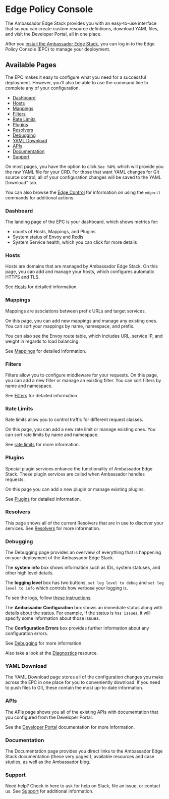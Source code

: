 # Edge Policy Console

The Ambassador Edge Stack provides you with an easy-to-use interface that so you can create custom resource defintiions, download YAML files, and visit the Developer Portal, all in one place.

After you [install the Ambassador Edge Stack](../../user-guide/install), you can log in to the Edge Policy Console (EPC) to manage your deployment.

## Available Pages

The EPC makes it easy to configure what you need for a successful deployment. However, you'll also be able to use the command line to complete any of your configuration.

* [Dashboard](#dashboard)
* [Hosts](#hosts)
* [Mappings](#mappings)
* [Filters](#filters)
* [Rate Limits](#rate-limits)
* [Plugins](#plugins)
* [Resolvers](#resolvers)
* [Debugging](#debugging)
* [YAML Download](#yaml-download)
* [APIs](#apis)
* [Documentation](#documentation)
* [Support](#support)

On most pages, you have the option to click `See YAML` which will provide you the raw YAML file for your CRD. For those that want YAML changes for Git source control, all of your configuration changes will be saved to the YAML Download" tab.

You can also browse the [Edge Control](../../reference/edge-control) for information on using the `edgectl` commands for additional actions.

### Dashboard

The landing page of the EPC is your dashboard, which shows metrics for:

* counts of Hosts, Mappings, and Plugins
* System status of Envoy and Redis
* System Service health, which you can click for more details

### Hosts

Hosts are domains that are managed by Ambassador Edge Stack. On this page, you can add and manage your hosts, which configures automatic HTTPS and TLS.

See [Hosts](../../reference/host-crd) for detailed information.

### Mappings

Mappings are ssociations between prefix URLs and target services.

On this page, you can add new mappings and manage any existing ones. You can sort your mappings by name, namespace, and prefix.

You can also see the Envoy route table, which includes URL, service IP, and weight in regards to load balancing.

See [Mappings](../../reference/mappings) for detailed information.

### Filters

Filters allow you to configure middleware for your requests. On this page, you can add a new filter or manage an existing filter. You can sort filters by name and namespace.

See [Filters](../../reference/filter-reference) for detailed information.

### Rate Limits

Rate limits allow you to control traffic for different request classes.

On this page, you can add a new rate limit or manage existing ones. You can sort rate limits by name and namespace.

See [rate limits](../../reference/rate-limits) for more information.

### Plugins

Special plugin services enhance the functionality of Ambassador Edge Stack. These plugin services are called when Ambassador handles requests.

On this page you can add a new plugin or manage existing plugins.

See [Plugins](../../reference/services/services) for detailed information.

### Resolvers

This page shows all of the current Resolvers that are in use to discover your services. See [Resolvers](../../reference/core/resolvers) for more information.

### Debugging

The Debugging page provides an overview of everything that is happening on your deployment of the Ambassador Edge Stack.

The **system info** box shows information such as IDs, system statuses, and other high level details.

The **logging level** box has two buttons, `set log level to debug` and `set log level to info` which controls how verbose your logging is.

To see the logs, follow [these instructions](/reference/debugging/#review-ambassador-logs).

The **Ambassador Configuration** box shows an immediate status along with details about the status. For example, if the status is `has issues`, it will specify some information about those issues.

The **Configuration Errors** box provides further information about any configuration errors.

 See [Debugging](../../reference/debugging) for more information.

Also take a look at the [Diagnostics](../../reference/diagnostics) resource.

### YAML Download

The YAML Download page stores all of the configuration changes you make across the EPC in one place for you to conveniently download. If you need to push files to Git, these contain the most up-to-date information.

### APIs

The APIs page shows you all of the existing APIs with documentation that you configured from the Developer Portal.

See the [Developer Portal](../../reference/dev-portal) documentation for more information.

### Documentation

The Documentation page provides you direct links to the Ambassador Edge Stack documentation (these very pages!), available resources and case studies, as well as the Ambassador blog.

### Support

Need help? Check in here to ask for help on Slack, file an issue, or contact us. See [Support](../support) for additional information.
